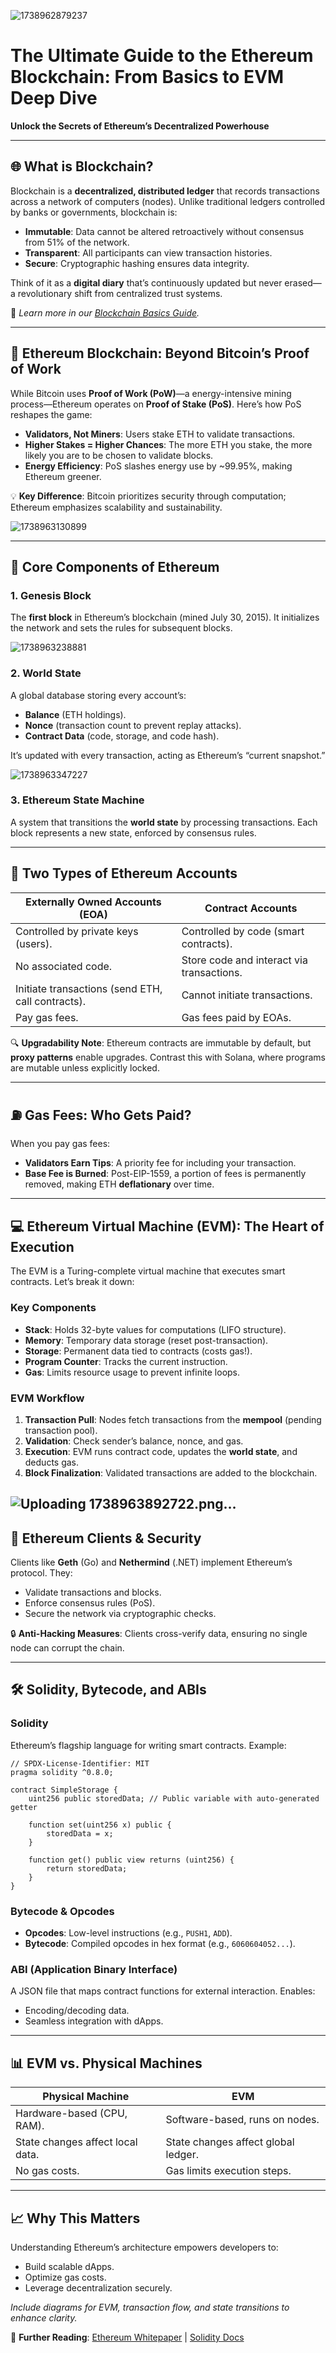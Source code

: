 ![1738962879237](https://github.com/user-attachments/assets/c21e7d59-3517-485d-82e8-97402e764c75)

# The Ultimate Guide to the Ethereum Blockchain: From Basics to EVM Deep Dive

**Unlock the Secrets of Ethereum’s Decentralized Powerhouse**

---

## 🌐 What is Blockchain?

Blockchain is a **decentralized, distributed ledger** that records transactions across a network of computers (nodes). Unlike traditional ledgers controlled by banks or governments, blockchain is:

- **Immutable**: Data cannot be altered retroactively without consensus from 51% of the network.
- **Transparent**: All participants can view transaction histories.
- **Secure**: Cryptographic hashing ensures data integrity.

Think of it as a **digital diary** that’s continuously updated but never erased—a revolutionary shift from centralized trust systems.

📖 *Learn more in our [Blockchain Basics Guide](https://www.notion.so/Basics-of-the-Blockchain-6999b1b0bc194a398627139b8d0535fa?pvs=21).*

---

## 🚀 Ethereum Blockchain: Beyond Bitcoin’s Proof of Work

While Bitcoin uses **Proof of Work (PoW)**—a energy-intensive mining process—Ethereum operates on **Proof of Stake (PoS)**. Here’s how PoS reshapes the game:

- **Validators, Not Miners**: Users stake ETH to validate transactions.
- **Higher Stakes = Higher Chances**: The more ETH you stake, the more likely you are to be chosen to validate blocks.
- **Energy Efficiency**: PoS slashes energy use by ~99.95%, making Ethereum greener.

💡 **Key Difference**: Bitcoin prioritizes security through computation; Ethereum emphasizes scalability and sustainability.

![1738963130899](https://github.com/user-attachments/assets/ef6fe80d-cd09-4021-b2ed-d75a78473a58)

---

## 🧩 Core Components of Ethereum

### 1. **Genesis Block**

The **first block** in Ethereum’s blockchain (mined July 30, 2015). It initializes the network and sets the rules for subsequent blocks.

![1738963238881](https://github.com/user-attachments/assets/39082018-b3cb-49a3-9e66-3b5e7eff4a89)
### 2. **World State**

A global database storing every account’s:

- **Balance** (ETH holdings).
- **Nonce** (transaction count to prevent replay attacks).
- **Contract Data** (code, storage, and code hash).

It’s updated with every transaction, acting as Ethereum’s “current snapshot.”

![1738963347227](https://github.com/user-attachments/assets/3d76b442-ead0-496d-8515-4dc2691f3402)
### 3. **Ethereum State Machine**

A system that transitions the **world state** by processing transactions. Each block represents a new state, enforced by consensus rules.

---

## 👥 Two Types of Ethereum Accounts

| **Externally Owned Accounts (EOA)** | **Contract Accounts** |
| --- | --- |
| Controlled by private keys (users). | Controlled by code (smart contracts). |
| No associated code. | Store code and interact via transactions. |
| Initiate transactions (send ETH, call contracts). | Cannot initiate transactions. |
| Pay gas fees. | Gas fees paid by EOAs. |

🔍 **Upgradability Note**: Ethereum contracts are immutable by default, but **proxy patterns** enable upgrades. Contrast this with Solana, where programs are mutable unless explicitly locked.

---

## ⛽ Gas Fees: Who Gets Paid?

When you pay gas fees:

- **Validators Earn Tips**: A priority fee for including your transaction.
- **Base Fee is Burned**: Post-EIP-1559, a portion of fees is permanently removed, making ETH **deflationary** over time.

---

## 💻 Ethereum Virtual Machine (EVM): The Heart of Execution

The EVM is a Turing-complete virtual machine that executes smart contracts. Let’s break it down:

### **Key Components**

- **Stack**: Holds 32-byte values for computations (LIFO structure).
- **Memory**: Temporary data storage (reset post-transaction).
- **Storage**: Permanent data tied to contracts (costs gas!).
- **Program Counter**: Tracks the current instruction.
- **Gas**: Limits resource usage to prevent infinite loops.

### **EVM Workflow**

1. **Transaction Pull**: Nodes fetch transactions from the **mempool** (pending transaction pool).
2. **Validation**: Check sender’s balance, nonce, and gas.
3. **Execution**: EVM runs contract code, updates the **world state**, and deducts gas.
4. **Block Finalization**: Validated transactions are added to the blockchain.
   
![Uploading 1738963892722.png…]()
---

## 🔧 Ethereum Clients & Security

Clients like **Geth** (Go) and **Nethermind** (.NET) implement Ethereum’s protocol. They:

- Validate transactions and blocks.
- Enforce consensus rules (PoS).
- Secure the network via cryptographic checks.

🔒 **Anti-Hacking Measures**: Clients cross-verify data, ensuring no single node can corrupt the chain.

---

## 🛠️ Solidity, Bytecode, and ABIs

### **Solidity**

Ethereum’s flagship language for writing smart contracts. Example:

```solidity
// SPDX-License-Identifier: MIT
pragma solidity ^0.8.0;

contract SimpleStorage {
    uint256 public storedData; // Public variable with auto-generated getter

    function set(uint256 x) public {
        storedData = x;
    }

    function get() public view returns (uint256) {
        return storedData;
    }
} 

```

### **Bytecode & Opcodes**

- **Opcodes**: Low-level instructions (e.g., `PUSH1`, `ADD`).
- **Bytecode**: Compiled opcodes in hex format (e.g., `6060604052...`).

### **ABI (Application Binary Interface)**

A JSON file that maps contract functions for external interaction. Enables:

- Encoding/decoding data.
- Seamless integration with dApps.

---

## 📊 EVM vs. Physical Machines

| **Physical Machine** | **EVM** |
| --- | --- |
| Hardware-based (CPU, RAM). | Software-based, runs on nodes. |
| State changes affect local data. | State changes affect global ledger. |
| No gas costs. | Gas limits execution steps. |

---

## 📈 Why This Matters

Understanding Ethereum’s architecture empowers developers to:

- Build scalable dApps.
- Optimize gas costs.
- Leverage decentralization securely.

*Include diagrams for EVM, transaction flow, and state transitions to enhance clarity.*

🔗 **Further Reading**: [Ethereum Whitepaper](https://ethereum.org/en/whitepaper/) | [Solidity Docs](https://docs.soliditylang.org/)

